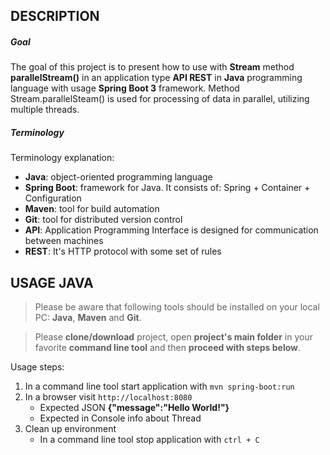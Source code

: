 DESCRIPTION
-----------

##### Goal
The goal of this project is to present how to use with **Stream** method **parallelStream()** in an application type **API REST** in **Java** programming language with usage **Spring Boot 3** framework. Method Stream.parallelSteam() is used for processing of data in parallel, utilizing multiple threads.

##### Terminology
Terminology explanation:
* **Java**: object-oriented programming language
* **Spring Boot**: framework for Java. It consists of: Spring + Container + Configuration
* **Maven**: tool for build automation
* **Git**: tool for distributed version control
* **API**: Application Programming Interface is designed for communication between machines
* **REST**: It's HTTP protocol with some set of rules


USAGE JAVA
----------

> Please be aware that following tools should be installed on your local PC: **Java**, **Maven** and **Git**. 

> Please **clone/download** project, open **project's main folder** in your favorite **command line tool** and then **proceed with steps below**. 

Usage steps:
1. In a command line tool start application with `mvn spring-boot:run`
1. In a browser visit `http://localhost:8080`
   * Expected JSON **{"message":"Hello World!"}**
   * Expected in Console info about Thread
1. Clean up environment 
     * In a command line tool stop application with `ctrl + C`